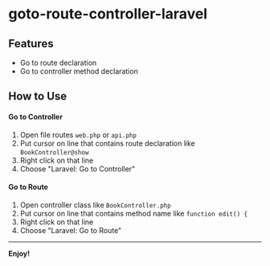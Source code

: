 # goto-route-controller-laravel

## Features

- Go to route declaration
- Go to controller method declaration

## How to Use

#### Go to Controller
1. Open file routes `web.php` or `api.php`
2. Put cursor on line that contains route declaration like `BookController@show`
3. Right click on that line
4. Choose "Laravel: Go to Controller"

#### Go to Route
1. Open controller class like `BookController.php`
2. Put cursor on line that contains method name like `function edit() {`
3. Right click on that line
4. Choose "Laravel: Go to Route"


-----------------------------------------------------------------------------------------------------------

**Enjoy!**
